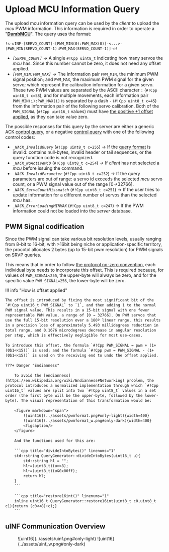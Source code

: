 # Upload MCU Information Query

The upload mcu information query can be used by the _client_ to upload the _mcu_ PWM information. This information is required in order to operate a "[**DumbMCU**](Protocol%20Definition.md//#mcu-types)". The query uses the format:

``` 
!s-uINF-[SERVO_COUNT]-[PWM_MIN(0):PWM_MAX(0)]-<...>-[PWM_MIN(SERVO_COUNT-1):PWM_MAX(SERVO_COUNT-1)]-e!
```

- _`[SERVO_COUNT]`_ → A single `#!Cpp uint8_t` indicating how many servos the _mcu_ has. Since this number cannot be zero, it does not need any offset applied.
- _`[PWM_MIN:PWM_MAX]`_ → The information pair `PWM_MIN`, the minimum PWM signal position; and `PWM_MAX`, the maximum PWM signal for the given servo; which represent the calibration information for a given servo. These two PWM values are separated by the ASCII character `:` (`#!Cpp uint8_t c=58`), and for multiple movements, each information pair `PWM_MIN(i):PWM_MAX(i)` is separated by a dash `-` (`#!Cpp uint8_t c=45`) from the information pair of the following servo calibration. Both of the `PWM_SIGNAL` (`#!Cpp uint16_t` values) must have [the positive +1 offset applied](Protocol%20Definition.md/#no-binary-zero-convention), as they can take value zero.

The possible responses for this query by the server are either a generic ACK [control query](Control%20Query.md), or a negative [control query](Control%20Query.md) with one of the following control codes:

- _`_NACK_InvalidQuery`_ (`#!Cpp uint8_t c=255`) → If the [query format](Protocol%20Definition.md/#client-server-query-format) is invalid: contains null-bytes, invalid header or tail sequences, or the query function code is not recognized.
- _`_NACK_NoActiveMCU`_ (`#!Cpp uint8_t c=254`) → If _client_ has not selected a _mcu_ before issuing the command.
- _`_NACK_InvalidParameter`_ (`#!Cpp uint8_t c=252`) → If the query parameters are out of range: a servo id exceeds the selected _mcu_ servo count, or a PWM signal value out of the range [0→32766].
- _`_NACK_ServoCountMissmatch`_ (`#!Cpp uint8_t c=251`) → If the user tries to update information for a different number of servos than the selected _mcu_ has.
- _`_NACK_ErrorLoadingMINMAX`_ (`#!Cpp uint8_t c=247`) → If the PWM information could not be loaded into the _server_ database.

## PWM Signal codification

Since the PWM signal can take various bit resolution levels, usually ranging from 8-bit to 16-bit, with >16bit being niche or application-specific territory, the procotol allocates 2 bytes (up to 15-bit pwm resolution) for PWM signals on SRVP queries. 

This means that in order to follow [the protocol no-zero convention](Protocol%20Definition.md/#no-binary-zero-convention), each individual byte needs to incorporate this offset. This is required because, for values of `PWM_SIGNAL<255`, the upper-byte will always be zero, and for the specific value `PWM_SIGNAL=256`, the lower-byte will be zero. 

!!! info "How is offset applied"

    The offset is introduced by fixing the most significant bit of the `#!Cpp uint16_t PWM_SIGNAL` to `1`, and then adding 1 to the normal PWM signal value. This results in a 15-bit signal with one fewer representable PWM value, a range of [0 → 32766]. On PWM servos that use the full 15-bit resolution over a 180º linear range, this results in a precision loss of approximately 5.493 millidegrees reduction in total range, and 0.1676 microdegrees decrease in angular resolution per step, which is effectively negligible for most use-cases.

    To introduce this offset, the formula `#!Cpp PWM_SIGNAL = pwm + (1+(0b1<<15))` is used; and the formula `#!Cpp pwm = PWM_SIGNAL - (1+(0b1<<15))` is used on the receiving end to undo the offset applied.

    ???+ Danger "Endianness"

        To avoid the [endianness](https://en.wikipedia.org/wiki/Endianness#Networking) problem, the protocol introduces a normalized implementation through which `#!Cpp uint16_t` values are split into two `#!Cpp uint8_t` values in a set order (the first byte will be the upper-byte, followed by the lower-byte). The visual representation of this transformation would be:

        <figure markdown="span">
            ![uint16](../assets/pwmformat.png#only-light){width=400}
            ![uint16](../assets/pwmformat_w.png#only-dark){width=400}
            <figcaption/>
        </figure>

        And the functions used for this are:

        ```cpp title="divideIntoBytes()" linenums="1"
        std::string QueryGenerator::divideIntoBytes(uint16_t u){
            std::string hl = "";
            hl+=(uint8_t)(u>>8);
            hl+=(uint8_t)(u&0x00ff);
            return hl;
        }
        ```
        
        ```cpp title="restore16int()" linenums="1"
        inline uint16_t QueryGenerator::restore16int(uint8_t c0,uint8_t c1){return (c0<<8)+c1;}
        ```

## uINF Communication Overview

<figure markdown="span">
    ![uint16](../assets/uinf.png#only-light)
    ![uint16](../assets/uinf_w.png#only-dark)
    <figcaption/>
</figure>
